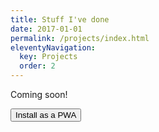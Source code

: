 ```yaml
---
title: Stuff I've done
date: 2017-01-01
permalink: /projects/index.html
eleventyNavigation:
  key: Projects
  order: 2
---
```


Coming soon!

<button onclick="installPwa()">Install as a PWA</button>